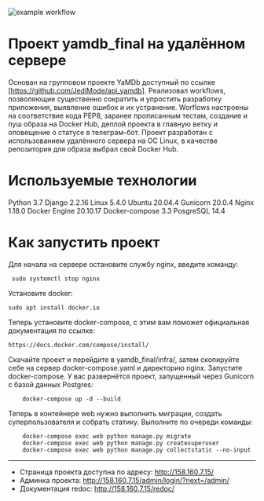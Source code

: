 ![example workflow](https://github.com/JediMode/yamdb_final/actions/workflows/yamdb_workflow.yml/badge.svg)

# Проект yamdb_final на удалённом сервере
Основан на групповом проекте YaMDb доступный по ссылке [https://github.com/JediMode/api_yamdb].
Реализовал workflows, позволяющие существенно сократить и упростить разработку приложения, выявление ошибок и их устранение. Worflows настроены на соответствие кода PEP8, заранее прописанным тестам, создание и пуш образа на Docker Hub, деплой проекта в главную ветку и оповещение о статусе в телеграм-бот.
Проект разработан с использованием удалённого сервера на ОС Linux, в качестве репозитория для образа выбрал свой Docker Hub.

# Используемые технологии
Python 3.7
Django 2.2.16
Linux 5.4.0
Ubuntu 20.04.4
Gunicorn 20.0.4
Nginx 1.18.0
Docker Engine 20.10.17
Docker-compose 3.3
PosgreSQL 14.4

# Как запустить проект
Для начала на сервере остановите службу nginx, введите команду:
```
 sudo systemctl stop nginx
```
Установите docker:
```
sudo apt install docker.io
```
Теперь установите docker-compose, c этим вам поможет официальная документация по ссылке:
```
https://docs.docker.com/compose/install/
```
Скачайте проект и перейдите в yamdb_final/infra/, затем скопируйте себе на сервер docker-compose.yaml и директорию nginx.
Запустите docker-compose. У вас развернётся проект, запущенный через Gunicorn с базой данных Postgres:
```
    docker-compose up -d --build
```
Теперь в контейнере web нужно выполнить миграции, создать суперпользователя и собрать статику. Выполните по очереди команды:
```
    docker-compose exec web python manage.py migrate
    docker-compose exec web python manage.py createsuperuser
    docker-compose exec web python manage.py collectstatic --no-input
``` 
---
- Страница проекта доступна по адресу: http://158.160.7.15/
- Админка проекта: http://158.160.7.15/admin/login/?next=/admin/
- Документация redoc: http://158.160.7.15/redoc/
